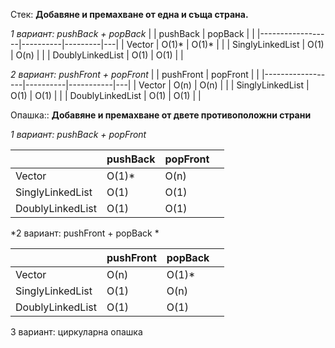 Стек:
**Добавяне и премахване от една и съща страна.**

*1 вариант: pushBack + popBack*
|                  | pushBack | popBack |   |
|------------------|----------|---------|---|
| Vector           |  O(1)*   |  O(1)*  |   |
| SinglyLinkedList |  O(1)    |  O(n)   |   |
| DoublyLinkedList |  O(1)    |  O(1)   |   |


*2 вариант: pushFront + popFront*
|                  | pushFront | popFront |   |
|------------------|----------|-----------|---|
| Vector           |  O(n)    |  O(n)     |   |
| SinglyLinkedList |  O(1)    |  O(1)     |   |
| DoublyLinkedList |  O(1)    |  O(1)     |   |

Опашка::
**Добавяне и премахване от двете противоположни страни**

*1 вариант: pushBack + popFront*

|                  | pushBack | popFront |   |
|------------------|----------|----------|---|
| Vector           |  O(1)*   |  O(n)    |   |
| SinglyLinkedList |  O(1)    |  O(1)    |   |
| DoublyLinkedList |  O(1)    |  O(1)    |   |

*2 вариант: pushFront + popBack *

|                  | pushFront | popBack |   |
|------------------|----------|----------|---|
| Vector           |  O(n)    |  O(1)*   |   |
| SinglyLinkedList |  O(1)    |  O(n)    |   |
| DoublyLinkedList |  O(1)    |  O(1)    |   |

3 вариант: циркуларна опашка
